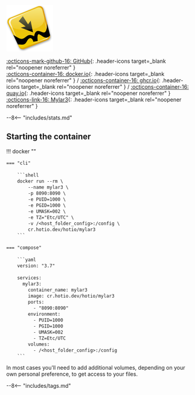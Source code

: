 <div class="image-logo"><img src="/img/image-logos/mylar3.png" alt="logo"></div>

[:octicons-mark-github-16: GitHub](https://github.com/hotio/mylar3){: .header-icons target=_blank rel="noopener noreferrer" }  
[:octicons-container-16: docker.io](https://hub.docker.com/r/hotio/mylar3){: .header-icons target=_blank rel="noopener noreferrer" }
 / [:octicons-container-16: ghcr.io](https://github.com/orgs/hotio/packages/container/package/mylar3){: .header-icons target=_blank rel="noopener noreferrer" }
 / [:octicons-container-16: quay.io](https://quay.io/repository/hotio/mylar3){: .header-icons target=_blank rel="noopener noreferrer" }  
[:octicons-link-16: Mylar3](https://github.com/mylar3/mylar3){: .header-icons target=_blank rel="noopener noreferrer" }  

--8<-- "includes/stats.md"

## Starting the container

!!! docker ""

    === "cli"

        ```shell
        docker run --rm \
            --name mylar3 \
            -p 8090:8090 \
            -e PUID=1000 \
            -e PGID=1000 \
            -e UMASK=002 \
            -e TZ="Etc/UTC" \
            -v /<host_folder_config>:/config \
            cr.hotio.dev/hotio/mylar3
        ```

    === "compose"

        ```yaml
        version: "3.7"

        services:
          mylar3:
            container_name: mylar3
            image: cr.hotio.dev/hotio/mylar3
            ports:
              - "8090:8090"
            environment:
              - PUID=1000
              - PGID=1000
              - UMASK=002
              - TZ=Etc/UTC
            volumes:
              - /<host_folder_config>:/config
        ```

In most cases you'll need to add additional volumes, depending on your own personal preference, to get access to your files.

--8<-- "includes/tags.md"
